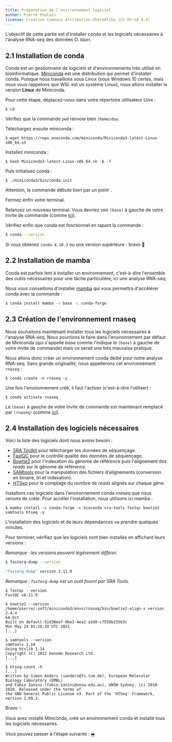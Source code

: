```yaml
---
title: Préparation de l'environnement logiciel
author: Pierre Poulain
license: Creative Commons Attribution-ShareAlike (CC BY-SA 4.0)
---
```


L'objectif de cette partie est d'installer conda et les logiciels nécessaires à l'analyse RNA-seq des données *O. tauri*.

## 2.1 Installation de conda

Conda est un gestionnaire de logiciels et d'environnements très utilisé en bioinformatique. [Miniconda](https://docs.conda.io/en/latest/miniconda.html) est une distribution qui permet d'installer conda. Puisque nous travaillons sous Linux (sous Windows 10 certes, mais nous vous rappelons que WSL est un système Linux), nous allons installer la version **Linux** de Miniconda.

Pour cette étape, déplacez-vous dans votre répertoire utilisateur Unix :
```
$ cd
```

Vérifiez que la commande `pwd` renvoie bien `/home/duo`.

Téléchargez ensuite miniconda :
```
$ wget https://repo.anaconda.com/miniconda/Miniconda3-latest-Linux-x86_64.sh
```

Installez miniconda :
```
$ bash Miniconda3-latest-Linux-x86_64.sh -b -f
```

Puis initialisez conda :
```
$ ./miniconda3/bin/conda init
```

Attention, la commande débute bien par un point `.`

Fermez enfin votre terminal.

Relancez un nouveau terminal. Vous devriez voir `(base)` à gauche de votre invite de commande (comme [ici](img/conda_base.png)).

Vérifiez enfin que conda est fonctionnel en tapant la commande :

```bash
$ conda --version
```

Si vous obtenez `conda 4.10.3` ou une version supérieure : bravo 🎉


## 2.2 Installation de mamba

Conda est parfois lent à installer un environnement, c'est-à-dire l'ensemble des outils nécessaires pour une tâche particulière, ici une analyse RNA-seq.

Nous vous conseillons d'installer [mamba](https://github.com/mamba-org/mamba) qui vous permettra d'accélérer conda avec la commande :

```bash
$ conda install mamba -n base -c conda-forge
```

## 2.3 Création de l'environnement rnaseq

Nous souhaitons maintenant installer tous les logiciels nécessaires à l'analyse RNA-seq. Nous pourrions le faire dans l'environnement par défaut de Miniconda (qui s'appelle *base* comme l'indique le `(base)` à gauche de votre invite de commande) mais ce serait une très mauvaise pratique.

Nous allons donc créer un environnement conda dédié pour notre analyse RNA-seq. Sans grande originalité, nous appellerons cet environnement `rnaseq` :

```
$ conda create -n rnaseq -y
```

Une fois l'environnement créé, il faut l'activer (c'est-à-dire l'utiliser) :
```
$ conda activate rnaseq
```

Le `(base)` à gauche de votre invite de commande est maintenant remplacé par `(rnaseq)` (comme [ici](img/conda_rnaseq.png)).


## 2.4 Installation des logiciels nécessaires

Voici la liste des logiciels dont nous avons besoin :

- [SRA Toolkit](https://github.com/ncbi/sra-tools) pour télécharger les données de séquençage.
- [FastQC](https://www.bioinformatics.babraham.ac.uk/projects/fastqc/) pour le contrôle qualité des données de séquençage.
- [Bowtie2](http://bowtie-bio.sourceforge.net/bowtie2/index.shtml) pour l'indexation du génome de référence puis l'alignement des *reads* sur le génome de référence.
- [SAMtools](http://samtools.sourceforge.net/) pour la manipulation des fichiers d'alignements (conversion en binaire, tri et indexation).
- [HTSeq](https://htseq.readthedocs.io/en/latest/) pour le comptage du nombre de *reads* alignés sur chaque gène.

Installons ces logiciels dans l'environnement conda *rnaseq* que nous venons de créer. Pour accéler l'installation, nous utilisons ici mamba :
```
$ mamba install -c conda-forge -c bioconda sra-tools fastqc bowtie2 samtools htseq -y
```

L'installation des logiciels et de leurs dépendances va prendre quelques minutes.

Pour terminer, vérifiez que les logiciels sont bien installés en affichant leurs versions :

*Remarque : les versions peuvent légèrement différer.*

```bash
$ fasterq-dump --version

"fasterq-dump" version 2.11.0
```

*Remarque : `fasterq-dump` est un outil fourni par SRA Tools*.


```
$ fastqc --version
FastQC v0.11.9
```

```
$ bowtie2 --version
/home/pierre/.soft/miniconda3/envs/rnaseq/bin/bowtie2-align-s version 2.4.4
64-bit
Built on default-51d38ee7-0be3-4ea2-a3d8-c7558b235b3c
Mon May 24 01:26:39 UTC 2021
[...]
```

```
$ samtools --version
samtools 1.14
Using htslib 1.14
Copyright (C) 2021 Genome Research Ltd.
[...]
```

```
$ htseq-count -h
[...]
Written by Simon Anders (sanders@fs.tum.de), European Molecular Biology Laboratory (EMBL) 
and Fabio Zanini (fabio.zanini@unsw.edu.au), UNSW Sydney. (c) 2010-2020. Released under the terms of
the GNU General Public License v3. Part of the 'HTSeq' framework, version 1.99.2.
```

Bravo ✨

Vous avez installé Miniconda, créé un environnement conda et installé tous les logiciels nécessaires.

Vous pouvez passer à l'étape suivante : [➡️](2_preparation_donnees.md)


